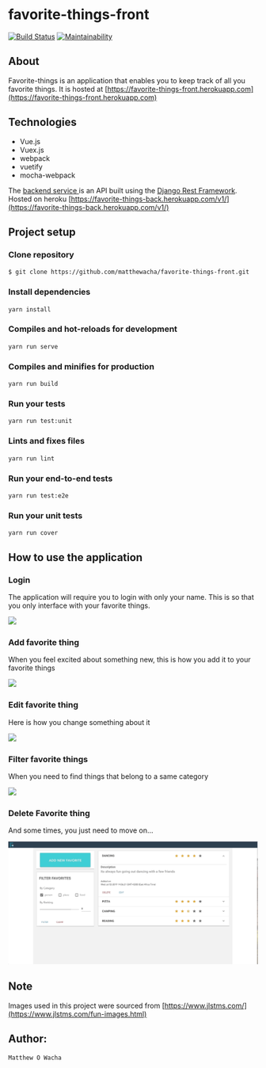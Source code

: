 # favorite-things-front

[![Build Status](https://travis-ci.org/matthewacha/favorite-things-front.svg?branch=master)](https://travis-ci.org/matthewacha/favorite-things-front)
[![Maintainability](https://api.codeclimate.com/v1/badges/712260205bfa617941c1/maintainability)](https://codeclimate.com/github/matthewacha/favorite-things-front/maintainability)

## About

Favorite-things is an application that enables you to keep track of all you favorite things. It is hosted at [https://favorite-things-front.herokuapp.com](https://favorite-things-front.herokuapp.com)

## Technologies
- Vue.js
- Vuex.js
- webpack
- vuetify
- mocha-webpack

The [backend service ](https://github.com/matthewacha/favorite-things) is an API built using the [Django Rest Framework](https://www.django-rest-framework.org/). Hosted on heroku [https://favorite-things-back.herokuapp.com/v1/](https://favorite-things-back.herokuapp.com/v1/)


## Project setup

### Clone repository
```
$ git clone https://github.com/matthewacha/favorite-things-front.git
```

### Install dependencies
```
yarn install
```

### Compiles and hot-reloads for development
```
yarn run serve
```

### Compiles and minifies for production
```
yarn run build
```

### Run your tests
```
yarn run test:unit
```

### Lints and fixes files
```
yarn run lint
```

### Run your end-to-end tests
```
yarn run test:e2e
```

### Run your unit tests
```
yarn run cover
```

## How to use the application


### Login

The application will require you to login with only your name. This is so that you only interface with your favorite things.

![](loginGif.gif)

### Add favorite thing

When you feel excited about something new, this is how you add it to your favorite things

![](addFav.gif)


### Edit favorite thing

Here is how you change something about it

![](editFav.gif)

### Filter favorite things

When you need to find things that belong to a same category

![](filterFavs.gif)

### Delete Favorite thing

And some times, you just need to move on...

![](deleteFav.gif)


## Note

Images used in this project were sourced from [https://www.jlstms.com/](https://www.jlstms.com/fun-images.html)

## Author:

```
Matthew O Wacha
```